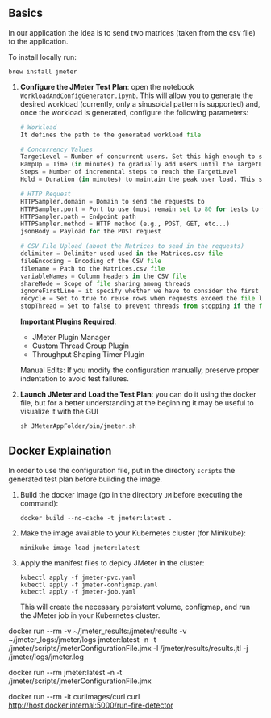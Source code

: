 ## Basics
In our application the idea is to send two matrices (taken from the csv file) to the application.

To install locally run:

```shell
brew install jmeter
```

1. **Configure the JMeter Test Plan**: open the notebook `WorkloadAndConfigGenerator.ipynb`. This will allow you to generate the desired workload (currently, only a sinusoidal pattern is supported) and, once the workload is generated, configure the following parameters:

   ```python
   # Workload
   It defines the path to the generated workload file

   # Concurrency Values
   TargetLevel = Number of concurrent users. Set this high enough to support the throughput defined in the Throughput Shaping Timer (there is a mathematical formula to compute it but in general we can use this naive approach)
   RampUp = Time (in minutes) to gradually add users until the TargetLevel is reached
   Steps = Number of incremental steps to reach the TargetLevel
   Hold = Duration (in minutes) to maintain the peak user load. This should match the observation time

   # HTTP Request
   HTTPSampler.domain = Domain to send the requests to
   HTTPSampler.port = Port to use (must remain set to 80 for tests to work)
   HTTPSampler.path = Endpoint path
   HTTPSampler.method = HTTP method (e.g., POST, GET, etc...)
   jsonBody = Payload for the POST request

   # CSV File Upload (about the Matrices to send in the requests)
   delimiter = Delimiter used used in the Matrices.csv file
   fileEncoding = Encoding of the CSV file
   filename = Path to the Matrices.csv file
   variableNames = Column headers in the CSV file
   shareMode = Scope of file sharing among threads
   ignoreFirstLine = it specify whether we have to consider the first row of the Matrices.csv file or not (spoiler: we have to do it)
   recycle = Set to true to reuse rows when requests exceed the file length
   stopThread = Set to false to prevent threads from stopping if the file ends
   ```

    **Important Plugins Required**:

     - JMeter Plugin Manager
     - Custom Thread Group Plugin
     - Throughput Shaping Timer Plugin
                  

    Manual Edits: If you modify the configuration manually, preserve proper indentation to avoid test failures.

2. **Launch JMeter and Load the Test Plan**: you can do it using the docker file, but for a better understanding at the beginning it may be useful to visualize it with the GUI

   ```shell
   sh JMeterAppFolder/bin/jmeter.sh
   ```


## Docker Explaination

In order to use the configuration file, put in the directory `scripts` the generated test plan before building the image.

1. Build the docker image (go in the directory `JM` before executing the command):

   ```shell
   docker build --no-cache -t jmeter:latest .
   ```

2. Make the image available to your Kubernetes cluster (for Minikube):

   ```shell
   minikube image load jmeter:latest
   ```

3. Apply the manifest files to deploy JMeter in the cluster:

   ```shell
   kubectl apply -f jmeter-pvc.yaml
   kubectl apply -f jmeter-configmap.yaml
   kubectl apply -f jmeter-job.yaml
   ```

   This will create the necessary persistent volume, configmap, and run the JMeter job in your Kubernetes cluster.

docker run --rm -v ~/jmeter_results:/jmeter/results -v ~/jmeter_logs:/jmeter/logs jmeter:latest -n -t /jmeter/scripts/jmeterConfigurationFile.jmx -l /jmeter/results/results.jtl -j /jmeter/logs/jmeter.log

docker run --rm jmeter:latest -n -t /jmeter/scripts/jmeterConfigurationFile.jmx

docker run --rm -it curlimages/curl curl http://host.docker.internal:5000/run-fire-detector